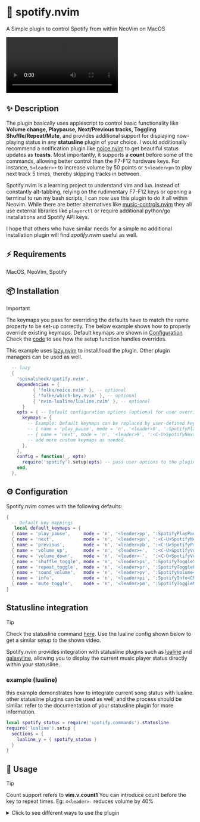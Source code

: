 # 🎷 spotify.nvim
A Simple plugin to control Spotify from within NeoVim on MacOS 

![preview](./assets/preview.mov)

## ✨ Description

The plugin basically uses applescript to control basic functionality like **Volume change, Playpause,
Next/Previous tracks, Toggling Shuffle/Repeat/Mute**, and provides additional support for displaying
now-playing status in any **statusline** plugin of your choice. I would additionally recommend a notification plugin
like [noice.nvim](https://github.com/folke/noice.nvim) to get beautiful status updates as **toasts**. Most importantly,
it supports a **count** before some of the commands, allowing better control than the F7-F12 hardware keys. For instance,
`5<leader>+` to increase volume by 50 points or `5<leader>pn` to play next track 5 times, thereby skipping tracks in between.

Spotify.nvim is a learning project to understand vim and lua. Instead of constantly alt-tabbing, relying on the rudimentary F7-F12 keys
or opening a terminal to run my bash scripts, I can now use this plugin to do it all within Neovim. While there are
better alternatives like [music-controls.nvim](https://github.com/AntonVanAssche/music-controls.nvim) they all use external
libraries like `playerctl` or require additional python/go installations and Spotify API keys.

I hope that others who have similar needs for a simple no additional installation plugin will find *spotify.nvim* useful as well.

## ⚡️ Requirements

MacOS, NeoVim, Spotify

## 📦 Installation

> [!important]
> The keymaps you pass for overriding the defaults have to match the name property to be set-up correctly.
> The below example shows how to properly override existing keymaps. Default keymaps are shown in [Configuration](#configuration)
> Check the [code](https://github.com/spinalshock/spotify.nvim/blob/main/lua/spotify/init.lua) to see how the setup function handles overrides.

This example uses [lazy.nvim](https://github.com/folke/lazy.nvim) to install/load
the plugin. Other plugin managers can be used as well.

```lua
  -- lazy
  {
    'spinalshock/spotify.nvim',
    dependencies = {
          { 'folke/noice.nvim' }, -- optional
          { 'folke/which-key.nvim' }, -- optional
          { 'nvim-lualine/lualine.nvim' }, -- optional
      }
    opts = { -- Default configuration options (optional for user overrides)
      keymaps = {
        -- Example: Default keymaps can be replaced by user-defined keymaps here.
        -- { name = 'play_pause', mode = 'n', '<leader>0', ':SpotifyPlayPause<cr>', desc = 'Play/Pause Spotify' },
        -- { name = 'next', mode = 'n', '<leader>9', ':<C-U>SpotifyNext<CR>', desc = 'Next Spotify Track' },
        -- add more custom keymaps as needed.
      },
    },
    config = function(_, opts)
      require('spotify').setup(opts) -- pass user options to the plugin setup
    end,
  },
```

## ⚙️  Configuration

Spotify.nvim comes with the following defaults:

```lua
{
  -- Default key mappings
   local default_keymaps = {
  { name = 'play_pause',     mode = 'n', '<leader>pp', ':SpotifyPlayPause<CR>',     desc = 'Play/Pause Spotify' },
  { name = 'next',           mode = 'n', '<leader>pn', ':<C-U>SpotifyNext<CR>',     desc = 'Next Spotify Track' },
  { name = 'previous',       mode = 'n', '<leader>pb', ':<C-U>SpotifyPrev<CR>',     desc = 'Previous Spotify Track' },
  { name = 'volume_up',      mode = 'n', '<leader>+',  ':<C-U>SpotifyVolUp<CR>',    desc = 'Increase Spotify Volume' },
  { name = 'volume_down',    mode = 'n', '<leader>-',  ':<C-U>SpotifyVolDown<CR>',  desc = 'Decrease Spotify Volume' },
  { name = 'shuffle_toggle', mode = 'n', '<leader>ps', ':SpotifyToggleShuffle<CR>', desc = 'Toggle Spotify Shuffle' },
  { name = 'repeat_toggle',  mode = 'n', '<leader>pr', ':SpotifyToggleRepeat<CR>',  desc = 'Toggle Spotify Repeat' },
  { name = 'sound_volume',   mode = 'n', '<leader>pv', ':SpotifyVolume<CR>',        desc = 'Show Spotify Volume' },
  { name = 'info',           mode = 'n', '<leader>pi', ':SpotifyInfo<CR>',          desc = 'Show Spotify Info' },
  { name = 'mute_toggle',    mode = 'n', '<leader>pm', ':SpotifyToggleMute<CR>',    desc = 'Toggle Spotify Mute' }, 
}
```

## Statusline integration

> [!tip]
> Check the statusline command [here](https://github.com/spinalshock/spotify.nvim/blob/main/lua/spotify/commands.lua).
> Use the lualine config shown below to get a similar setup to the shown video.

Spotify.nvim provides integration with statusline plugins such as
[lualine](https://github.com/nvim-lualine/lualine.nvim) and [galaxyline](https://github.com/nvimdev/galaxyline.nvim),
allowing you to display the current music player status directly within your statusline.

### example (lualine)

this example demonstrates how to integrate current song status with lualine.
other statusline plugins can be used as well, and the process should be similar.
refer to the documentation of your statusline plugin for more information.

```lua
local spotify_status = require('spotify.commands').statusline
require('lualine').setup {
  sections = {
    lualine_y = { spotify_status }
  }
}
```

## 🌈 Usage

> [!tip]
> Count support refers to **vim.v.count1**
> You can introduce count before the <leader> key to repeat <count> times.
> Eg: `4<leader>-` reduces volume by 40%

<details>
<summary>Click to see different ways to use the plugin</summary>

<!-- hl_start -->

| **Keymap**        | **Command**                | **Description**                | **Count Support** |
|-------------------|----------------------------|--------------------------------|-------------------|
| `<leader>pp`      | `:SpotifyPlayPause<CR>`    | Play/Pause Spotify             | No                |
| `<leader>pn`      | `:SpotifyNext<CR>`         | Next Spotify Track             | Yes               |
| `<leader>pb`      | `:SpotifyPrev<CR>`         | Previous Spotify Track         | Yes               |
| `<leader>+`       | `:SpotifyVolUp<CR>`        | Increase Spotify Volume        | Yes               |
| `<leader>-`       | `:SpotifyVolDown<CR>`      | Decrease Spotify Volume        | Yes               |
| `<leader>ps`      | `:SpotifyToggleShuffle<CR>`| Toggle Spotify Shuffle         | No                |
| `<leader>pr`      | `:SpotifyToggleRepeat<CR>` | Toggle Spotify Repeat          | No                |
| `<leader>pv`      | `:SpotifyVolume<CR>`       | Show Spotify Volume            | No                |
| `<leader>pi`      | `:SpotifyInfo<CR>`         | Show Spotify Info              | No                |
| `<leader>pm`      | `:SpotifyMuteToggle<CR>`   | Mute/Unmute Spotify            | No                |


<!-- hl_end -->

## 🪪 License

spotify.nvim is licensed under the mit license. see the [license.md](./license.md)
file for more information.

## 📝 Contributing

contributions are welcome! please feel free to submit a pull request or open an issue
for any bugs or feature requests.
